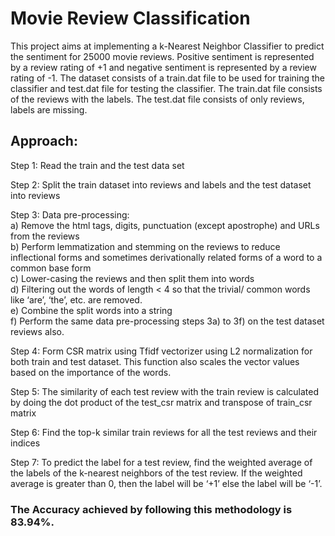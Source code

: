 # Movie Review Classification

This project aims at implementing a k-Nearest Neighbor Classifier to predict the sentiment for 25000 movie reviews. Positive
sentiment is represented by a review rating of +1 and negative sentiment is represented by a review rating of -1. 
The dataset consists of a train.dat file to be used for training the classifier and test.dat file for testing the classifier. 
The train.dat file consists of the reviews with the labels. The test.dat file consists of only reviews, labels are missing.

## Approach: 
Step 1: Read the train and the test data set 

Step 2: Split the train dataset into reviews and labels and the test dataset into reviews 

Step 3: Data pre-processing:  
a)	Remove the html tags, digits, punctuation (except apostrophe) and URLs from the reviews  
b)	Perform lemmatization and stemming on the reviews to reduce inflectional forms and sometimes derivationally related forms 
    of a word to a common base form  
c)	Lower-casing the reviews and then split them into words  
d)	Filtering out the words of length < 4 so that the trivial/ common words like ‘are’, ‘the’, etc. are removed.  
e)	Combine the split words into a string  
f)	Perform the same data pre-processing steps 3a) to 3f) on the test dataset reviews also.  

Step 4: Form CSR matrix using Tfidf vectorizer using L2 normalization for both train and test dataset. This function also 
scales the vector values based on the importance of the words.   

Step 5: The similarity of each test review with the train review is calculated by doing the dot product of the test_csr matrix 
and transpose of train_csr matrix  

Step 6: Find the top-k similar train reviews for all the test reviews and their indices  

Step 7: To predict the label for a test review, find the weighted average of the labels of the k-nearest neighbors of the test 
review. If the weighted average is greater than 0, then the label will be ‘+1’ else the label will be ‘-1’.    

### The Accuracy achieved by following this methodology is 83.94%.  
